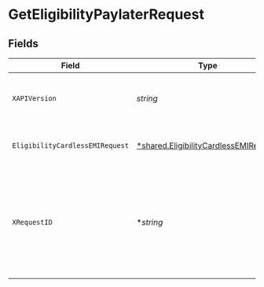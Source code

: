 # GetEligibilityPaylaterRequest


## Fields

| Field                                                                                                                      | Type                                                                                                                       | Required                                                                                                                   | Description                                                                                                                |
| -------------------------------------------------------------------------------------------------------------------------- | -------------------------------------------------------------------------------------------------------------------------- | -------------------------------------------------------------------------------------------------------------------------- | -------------------------------------------------------------------------------------------------------------------------- |
| `XAPIVersion`                                                                                                              | *string*                                                                                                                   | :heavy_check_mark:                                                                                                         | API version to be used. Format is in YYYY-MM-DD                                                                            |
| `EligibilityCardlessEMIRequest`                                                                                            | [*shared.EligibilityCardlessEMIRequest](../../../pkg/models/shared/eligibilitycardlessemirequest.md)                       | :heavy_minus_sign:                                                                                                         | Request body to check for eligibility for paylater                                                                         |
| `XRequestID`                                                                                                               | **string*                                                                                                                  | :heavy_minus_sign:                                                                                                         | Request id for the API call. Can be used to resolve tech issues. Communicate this in your tech related queries to cashfree |